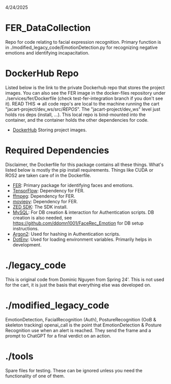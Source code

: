 4/24/2025

# FER_DataCollection
Repo for code relating to facial expression recognition. Primary function is in ./modified_legacy_code/EmotionDetection.py for recognizing negative emotions and identifying incapacitation.

# DockerHub Repo
Listed below is the link to the private Dockerhub repo that stores the project images. You can also see the FER image in the docker-files repository under ./services/fer/Dockerfile (check test-fer-integration branch if you don't see it). READ THIS => all code repo's are local to the machine running the cart "jacart-project/dev_ws/src/*REPOS*". The "jacart-project/dev_ws" level just holds ros deps (install, ...). This local repo is bind-mounted into the container, and the container holds the other dependencies for code.
- [DockerHub](https://hub.docker.com/repository/docker/jmujacart/jacart_images/general) Storing project images.

# Required Dependencies
Disclaimer, the Dockerfile for this package contains all these things. What's listed below is mostly the pip
install requirements. Things like CUDA or ROS2 are taken care of in the Dockerfile.
- [FER](https://pypi.org/project/fer/): Primary package for identifying faces and emotions.
- [TensorFlow](https://pypi.org/project/tensorflow/): Dependency for FER.
- [ffmpeg](https://pypi.org/project/ffmpeg/): Dependency for FER.
- [moviepy](https://pypi.org/project/moviepy/): Dependency for FER.
- [ZED SDK](https://www.stereolabs.com/developers/release): The SDK install.
- [MySQL](https://pypi.org/project/mysql-connector-python/): For DB creation & interaction for Authentication scripts. DB creation is also needed, see https://github.com/ddomn1001/FaceRec_Emotion for DB setup instructions.
- [Argon2](https://pypi.org/project/argon2-cffi/): Used for hashing in Authentication scripts.
- [DotEnv](https://pypi.org/project/python-dotenv/): Used for loading environment variables. Primarily helps in development.

# ./legacy_code
This is original code from Dominic Nguyen from Spring 24'. This is not used for the cart, it is just the basis that everything else was developed on.

# ./modified_legacy_code
EmotionDetection, FacialRecognition (Auth), PostureRecognition (OoB & skeleton tracking)
openai_call is the point that EmotionDetection & Posture Recognition use when an alert is reached. They send the frame and a prompt to ChatGPT for a final verdict on an action.

# ./tools
Spare files for testing. These can be ignored unless you need the functionality of one of them. 